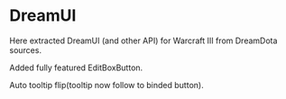 # DreamUI
Here extracted DreamUI (and other API) for Warcraft III from DreamDota sources. 

Added fully featured EditBoxButton.

Auto tooltip flip(tooltip now follow to binded button).

